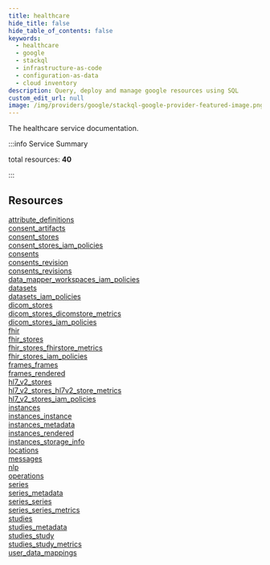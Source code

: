 ```yaml
---
title: healthcare
hide_title: false
hide_table_of_contents: false
keywords:
  - healthcare
  - google
  - stackql
  - infrastructure-as-code
  - configuration-as-data
  - cloud inventory
description: Query, deploy and manage google resources using SQL
custom_edit_url: null
image: /img/providers/google/stackql-google-provider-featured-image.png
---
```


The healthcare service documentation.

:::info Service Summary

<div class="row">
<div class="providerDocColumn">
<span>total resources:&nbsp;<b>40</b></span><br />
</div>
</div>

:::

## Resources
<div class="row">
<div class="providerDocColumn">
<a href="/providers/google/healthcare/attribute_definitions/">attribute_definitions</a><br />
<a href="/providers/google/healthcare/consent_artifacts/">consent_artifacts</a><br />
<a href="/providers/google/healthcare/consent_stores/">consent_stores</a><br />
<a href="/providers/google/healthcare/consent_stores_iam_policies/">consent_stores_iam_policies</a><br />
<a href="/providers/google/healthcare/consents/">consents</a><br />
<a href="/providers/google/healthcare/consents_revision/">consents_revision</a><br />
<a href="/providers/google/healthcare/consents_revisions/">consents_revisions</a><br />
<a href="/providers/google/healthcare/data_mapper_workspaces_iam_policies/">data_mapper_workspaces_iam_policies</a><br />
<a href="/providers/google/healthcare/datasets/">datasets</a><br />
<a href="/providers/google/healthcare/datasets_iam_policies/">datasets_iam_policies</a><br />
<a href="/providers/google/healthcare/dicom_stores/">dicom_stores</a><br />
<a href="/providers/google/healthcare/dicom_stores_dicomstore_metrics/">dicom_stores_dicomstore_metrics</a><br />
<a href="/providers/google/healthcare/dicom_stores_iam_policies/">dicom_stores_iam_policies</a><br />
<a href="/providers/google/healthcare/fhir/">fhir</a><br />
<a href="/providers/google/healthcare/fhir_stores/">fhir_stores</a><br />
<a href="/providers/google/healthcare/fhir_stores_fhirstore_metrics/">fhir_stores_fhirstore_metrics</a><br />
<a href="/providers/google/healthcare/fhir_stores_iam_policies/">fhir_stores_iam_policies</a><br />
<a href="/providers/google/healthcare/frames_frames/">frames_frames</a><br />
<a href="/providers/google/healthcare/frames_rendered/">frames_rendered</a><br />
<a href="/providers/google/healthcare/hl7_v2_stores/">hl7_v2_stores</a>
</div>
<div class="providerDocColumn">
<a href="/providers/google/healthcare/hl7_v2_stores_hl7v2_store_metrics/">hl7_v2_stores_hl7v2_store_metrics</a><br />
<a href="/providers/google/healthcare/hl7_v2_stores_iam_policies/">hl7_v2_stores_iam_policies</a><br />
<a href="/providers/google/healthcare/instances/">instances</a><br />
<a href="/providers/google/healthcare/instances_instance/">instances_instance</a><br />
<a href="/providers/google/healthcare/instances_metadata/">instances_metadata</a><br />
<a href="/providers/google/healthcare/instances_rendered/">instances_rendered</a><br />
<a href="/providers/google/healthcare/instances_storage_info/">instances_storage_info</a><br />
<a href="/providers/google/healthcare/locations/">locations</a><br />
<a href="/providers/google/healthcare/messages/">messages</a><br />
<a href="/providers/google/healthcare/nlp/">nlp</a><br />
<a href="/providers/google/healthcare/operations/">operations</a><br />
<a href="/providers/google/healthcare/series/">series</a><br />
<a href="/providers/google/healthcare/series_metadata/">series_metadata</a><br />
<a href="/providers/google/healthcare/series_series/">series_series</a><br />
<a href="/providers/google/healthcare/series_series_metrics/">series_series_metrics</a><br />
<a href="/providers/google/healthcare/studies/">studies</a><br />
<a href="/providers/google/healthcare/studies_metadata/">studies_metadata</a><br />
<a href="/providers/google/healthcare/studies_study/">studies_study</a><br />
<a href="/providers/google/healthcare/studies_study_metrics/">studies_study_metrics</a><br />
<a href="/providers/google/healthcare/user_data_mappings/">user_data_mappings</a>
</div>
</div>